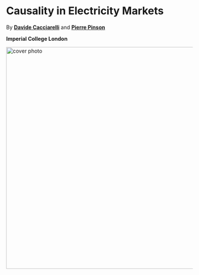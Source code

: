 # Causality in Electricity Markets

By [**Davide Cacciarelli**](https://sites.google.com/view/dcacciarelli) and [**Pierre Pinson**](https://pierrepinson.com/)

**Imperial College London**

<img src="logo_thick_v2.png" alt="cover photo" align="center" width="600px"/>
